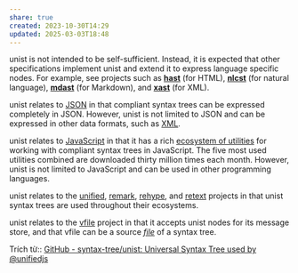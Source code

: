 ```yaml
---
share: true
created: 2023-10-30T14:29
updated: 2025-03-03T18:48
---
```

unist is not intended to be self-sufficient. Instead, it is expected that other specifications implement unist and extend it to express language specific nodes. For example, see projects such as **[hast](https://github.com/syntax-tree/hast)** (for HTML), **[nlcst](https://github.com/syntax-tree/nlcst)** (for natural language), **[mdast](https://github.com/syntax-tree/mdast)** (for Markdown), and **[xast](https://github.com/syntax-tree/xast)** (for XML).

unist relates to [JSON](https://datatracker.ietf.org/doc/html/rfc7159) in that compliant syntax trees can be expressed completely in JSON. However, unist is not limited to JSON and can be expressed in other data formats, such as [XML](https://www.w3.org/TR/xml/).

unist relates to [JavaScript](https://262.ecma-international.org/9.0/) in that it has a rich [ecosystem of utilities](https://github.com/syntax-tree/unist#list-of-utilities) for working with compliant syntax trees in JavaScript. The five most used utilities combined are downloaded thirty million times each month. However, unist is not limited to JavaScript and can be used in other programming languages.

unist relates to the [unified](https://github.com/unifiedjs/unified), [remark](https://github.com/remarkjs/remark), [rehype](https://github.com/rehypejs/rehype), and [retext](https://github.com/retextjs/retext) projects in that unist syntax trees are used throughout their ecosystems.

unist relates to the [vfile](https://github.com/vfile/vfile) project in that it accepts unist nodes for its message store, and that vfile can be a source _[file](https://github.com/syntax-tree/unist#file)_ of a syntax tree.

Trích từ:: [GitHub - syntax-tree/unist: Universal Syntax Tree used by @unifiedjs](https://github.com/syntax-tree/unist)